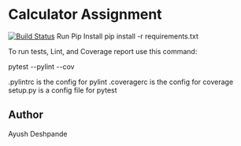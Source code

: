 # Calculator Assignment
[![Build Status](https://app.travis-ci.com/aad84/calc2.svg?branch=main)](https://app.travis-ci.com/aad84/calc2)
Run Pip Install pip install -r requirements.txt

To run tests, Lint, and Coverage report use this command:

pytest --pylint --cov

.pylintrc is the config for pylint .coveragerc is the config for coverage setup.py is a config file for pytest
## Author 
Ayush Deshpande




